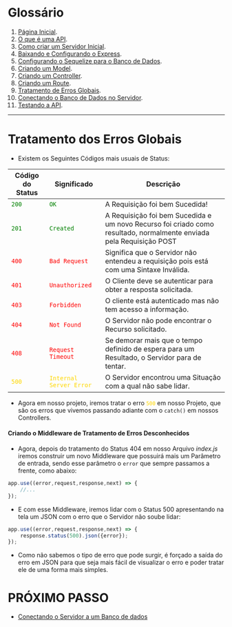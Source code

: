 <h1>Glossário</h1>

1. [Página Inicial](https://estudosdofantinho.github.io/API_RESTful_JS/).
2. [O que é uma API](1-O-que-é-uma-api.md).
3. [Como criar um Servidor Inicial](2-Servidor-Inicial.md).
4. [Baixando e Configurando o Express](3-Configurando-Express.md).
5. [Configurando o Sequelize para o Banco de Dados](4-Configurando-Banco-de-Dados.md).
6. [Criando um Model](5-Criando-um-Model.md).
7. [Criando um Controller](6-Criando-um-Controller.md).
8. [Criando um Route](7-Criando-um-Route.md).
9. [Tratamento de Erros Globais](8-Tratamento-de-Erros-Globais.md).
10. [Conectando o Banco de Dados no Servidor](9-Conectando-Banco-de-Dados.md).
11. [Testando a API](10-Testando-a-API.md).

---

# Tratamento dos Erros Globais

* Existem os Seguintes Códigos mais usuais de Status:

Código do Status|Significado|Descrição
|---|---|---|
<code style="color: green">200</code>|<code style="color: green">OK</code>|A Requisição foi bem Sucedida!
<code style="color: green">201</code>|<code style="color: green">Created</code>|A Requisição foi bem Sucedida e um novo Recurso foi criado como resultado, normalmente enviada pela Requisição POST
<code style="color: red">400</code>|<code style="color: red">Bad Request</code>|Significa que o Servidor não entendeu a requisição pois está com uma Sintaxe Inválida.
<code style="color: red">401</code>|<code style="color: red">Unauthorized</code>|O Cliente deve se autenticar para obter a resposta solicitada.
<code style="color: red">403</code>|<code style="color: red">Forbidden</code>|O cliente está autenticado mas não tem acesso a informação.
<code style="color: red">404</code>|<code style="color: red">Not Found</code>|O Servidor não pode encontrar o Recurso solicitado.
<code style="color: red">408</code>|<code style="color: red">Request Timeout</code>|Se demorar mais que o tempo definido de espera para um Resultado, o Servidor para de tentar.
<code style="color: gold">500</code>|<code style="color: gold">Internal Server Error</code>|O Servidor encontrou uma Situação com a qual não sabe lidar.

* Agora em nosso projeto, iremos tratar o erro <code style="color: gold">500</code> em nosso Projeto, que são os erros que vivemos passando adiante com o `catch()` em nossos Controllers.

#### Criando o Middleware de Tratamento de Erros Desconhecidos

* Agora, depois do tratamento do Status 404 em nosso Arquivo _index.js_ iremos construir um novo Middleware que possuirá mais um Parâmetro de entrada, sendo esse parâmetro o `error` que sempre passamos a frente, como abaixo:

```javascript
app.use((error,request,response,next) => {
    //...
});
```

* E com esse Middleware, iremos lidar com o Status 500 apresentando na tela um JSON com o erro que o Servidor não soube lidar:

```javascript
app.use((error,request,response,next) => {
    response.status(500).json({error});
});
```

* Como não sabemos o tipo de erro que pode surgir, é forçado a saída do erro em JSON para que seja mais fácil de visualizar o erro e poder tratar ele de uma forma mais simples.

# PRÓXIMO PASSO

* [Conectando o Servidor a um Banco de dados](9-Conectando-Banco-de-Dados.md)